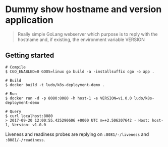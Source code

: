 Dummy show hostname and version application
===========================================

> Really simple GoLang webserver which purpose is to reply with the hostname and, if existing, the environment variable VERSION

## Getting started

```
# Compile
$ CGO_ENABLED=0 GOOS=linux go build -a -installsuffix cgo -o app .

# Build
$ docker build -t ludo/k8s-deployment-demo .

# Run
$ docker run -d -p 8080:8080 -h host-1 -e VERSION=v1.0.0 ludo/k8s-deployment-demo

# Query
$ curl localhost:8080
> 2017-09-20 12:00:55.425290606 +0000 UTC m=+2.506207642 - Host: host-1, Version: v1.0.0
```

Liveness and readiness probes are replying on `:8081/-/liveness` and `:8081/-/readiness`.
